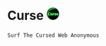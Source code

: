 # Curse <img style="height: 1em;" src="https://github.com/Genera1Developer/Curse/blob/main/assets/curse-cir.png">

```text
Surf The Cursed Web Anonymous
```
